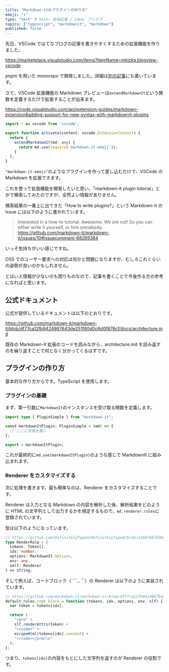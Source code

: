 ```yaml
---
title: "Markdown-itのプラグインの作り方"
emoji: "⬇️"
type: "tech" # tech: 技術記事 / idea: アイデア
topics: ["typescript", "markdownit", "markdown"]
published: false
---
```


先日、VSCode ではてなブログの記事を書きやすくするための拡張機能を作りました。

https://marketplace.visualstudio.com/items?itemName=mkizka.blogview-vscode

pnpm を用いた monorepo で開発しました。詳細は[別の記事](https://zenn.dev/mkizka/articles/a60fcfcf606768)にも書いています。

さて、VSCode 拡張機能の Markdown プレビューは`extendMarkdownIt`という関数を定義するだけで拡張することが出来ます。

https://code.visualstudio.com/api/extension-guides/markdown-extension#adding-support-for-new-syntax-with-markdownit-plugins

```ts:extension.ts
import * as vscode from 'vscode';

export function activate(context: vscode.ExtensionContext) {
  return {
    extendMarkdownIt(md: any) {
      return md.use(require('markdown-it-emoji'));
    }
  };
}
```

`"markdown-it-emoji"`のようなプラグインを作って差し込むだけで、VSCode の Markdown を拡張できます。

これを使って拡張機能を開発したいと思い、「markdown-it plugin tutorial」とかで検索してみたのですが、全然よい情報がありません。

検索結果の一番上に出てきた「How to write plugins?」という Markdown-it の Issue には以下のように書かれています。

> Interested in a how-to tutorial. Awesome. We are not! So you can either write it yourself, or hire somebody.
> https://github.com/markdown-it/markdown-it/issues/10#issuecomment-68269384

いっそ気持ちがいい感じですね。

OSS でのユーザー要求への対応は何かと問題になりますが、むしろこれくらいの姿勢が良いのかもしれません。

とはいえ情報が少ないのも困りものなので、記事を書くことで今後作る方の参考になればと思います。

## 公式ドキュメント

公式が提供しているドキュメントは以下のとおりです。

https://github.com/markdown-it/markdown-it/blob/df77ca12fb9424867643de251f80d0c6d0f876cf/docs/architecture.md

既存の Markdown-it 拡張のコードを読みながら、architecture.md を読み返すのを繰り返すことで何となく分かってくるはずです。

## プラグインの作り方

基本的な作り方からです。TypeScript を使用します。

### プラグインの基礎

まず、第一引数に`MarkdownIt`のインスタンスを受け取る関数を定義します。

```ts
import type { PluginSimple } from "markdown-it";

const markdownItPlugin: PluginSimple = (md) => {
  // ここに処理を書く
};

export = markdownItPlugin;
```

これが最終的に`md.use(markdownItPlugin)`のような感じで MarkdownIt に組み込まれます。

### Renderer をカスタマイズする

次に処理を書きます。最も簡単なのは、Renderer をカスタマイズすることです。

Renderer は入力となる Markdown の内容を解析した後、解析結果をどのように HTML の文字列として出力するかを規定するもので、`md.renderer.rules`に登録されています。

型は以下のようになっています。

```ts
// https://github.com/DefinitelyTyped/DefinitelyTyped/blob/12667667636cd8cb88c8073691d9498b1631c7ad/types/markdown-it/lib/renderer.d.ts#L5
type RenderRule = (
  tokens: Token[],
  idx: number,
  options: MarkdownIt.Options,
  env: any,
  self: Renderer
) => string;
```

そして例えば、コードブロック（ \`\`\`...\`\`\`）の Renderer は以下のように実装されています。

```js
// https://github.com/markdown-it/markdown-it/blob/df77ca12fb9424867643de251f80d0c6d0f876cf/lib/renderer.js#L30-L36
default_rules.code_block = function (tokens, idx, options, env, slf) {
  var token = tokens[idx];

  return (
    "<pre" +
    slf.renderAttrs(token) +
    "><code>" +
    escapeHtml(tokens[idx].content) +
    "</code></pre>\n"
  );
};
```

つまり、`tokens[idx]`の内容をもとにした文字列を返すのが Renderer の役割です。
